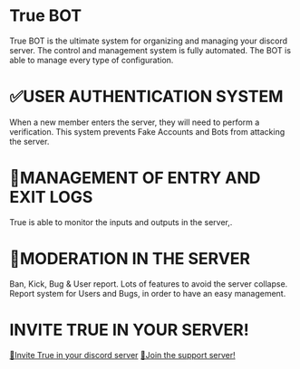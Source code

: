 # True BOT
True BOT is the ultimate system for organizing and managing your discord server.
The control and management system is fully automated. The BOT is able to manage every type of configuration.

# ✅USER AUTHENTICATION SYSTEM
When a new member enters the server, they will need to perform a verification. This system prevents Fake Accounts and Bots from attacking the server.

# 💢MANAGEMENT OF ENTRY AND EXIT LOGS
True is able to monitor the inputs and outputs in the server,.

# 💬MODERATION IN THE SERVER
Ban, Kick, Bug & User report. Lots of features to avoid the server collapse. Report system for Users and Bugs, in order to have an easy management.

# INVITE TRUE IN YOUR SERVER!
[🤖Invite True in your discord server](https://discord.com/api/oauth2/authorize?client_id=758205623401447476&permissions=8&scope=bot)
[🚩Join the support server!](https://discord.gg/bXTMz9T)
